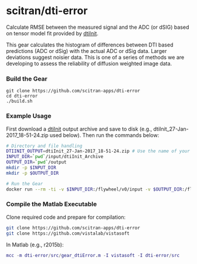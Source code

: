 # scitran/dti-error
Calculate RMSE between the measured signal and the ADC (or dSIG) based on tensor model fit provided by [dtiInit](https://github.com/scitran-apps/dtiinit).

This gear calculates the histogram of differences between DTI based predictions (ADC or dSig) with the actual ADC or dSig data. Larger deviations suggest noisier data. This is one of a series of methods we are developing to assess the reliability of diffusion weighted image data.

### Build the Gear
```#bash
git clone https://github.com/scitran-apps/dti-error
cd dti-error
./build.sh
```

### Example Usage
First download a [dtiInit](https://github.com/scitran-apps/dtiinit) output archive and save to disk (e.g., dtiInit_27-Jan-2017_18-51-24.zip used below). Then run the commands below:

```bash
# Directory and file handling
DTIINIT_OUTPUT=dtiInit_27-Jan-2017_18-51-24.zip # Use the name of your dtiInit output
INPUT_DIR=`pwd`/input/dtiInit_Archive
OUTPUT_DIR=`pwd`/output
mkdir -p $INPUT_DIR
mkdir -p $OUTPUT_DIR

# Run the Gear
docker run --rm -ti -v $INPUT_DIR:/flywheel/v0/input -v $OUTPUT_DIR:/flywheel/v0/output scitran/dti-error:v0.1.0
```

### Compile the Matlab Executable
Clone required code and prepare for compilation:
```bash
git clone https://github.com/scitran-apps/dti-error
git clone https://github.com/vistalab/vistasoft
```
In Matlab (e.g., r2015b):
```Matlab
mcc -m dti-error/src/gear_dtiError.m -I vistasoft -I dti-error/src
```
